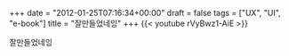 +++
date = "2012-01-25T07:16:34+00:00"
draft = false
tags = ["UX", "UI", "e-book"]
title = "잘만들었네잉"
+++
{{< youtube rVyBwz1-AiE >}}



잘만들었네잉
